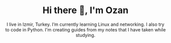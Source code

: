 <h1 align='center'> Hi there 👋, I'm Ozan </h1>

<p align='center'>
  I live in Izmir, Turkey.
  I’m currently learning Linux and networking. I also try to code in Python.
  I'm creating guides from my notes that I have taken while studying.
</p>
 
<!--
**ozanyucell/ozanyucell** is a ✨ _special_ ✨ repository because its `README.md` (this file) appears on your GitHub profile.

Here are some ideas to get you started:

- 🔭 I’m currently working on ...
- 🌱 I’m currently learning ...
- 👯 I’m looking to collaborate on ...
- 🤔 I’m looking for help with ...
- 💬 Ask me about ...
- 📫 How to reach me: ...
- 😄 Pronouns: ...
- ⚡ Fun fact: ...
-->

